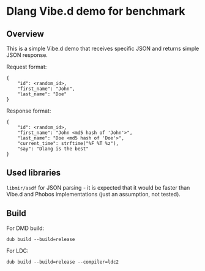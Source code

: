 # Dlang Vibe.d demo for benchmark

## Overview

This is a simple Vibe.d demo that receives specific JSON and returns simple JSON response.

Request format:

```
{
    "id": <random_id>,
    "first_name": "John",
    "last_name": "Doe"
}
```

Response format:

```
{
    "id": <random_id>,
    "first_name": "John <md5 hash of 'John'>",
    "last_name": "Doe <md5 hash of 'Doe'>",
    "current_time": strftime("%F %T %z"),
    "say": "Dlang is the best"
}
```

## Used libraries

`libmir/asdf` for JSON parsing - it is expected that it would be faster than Vibe.d and Phobos implementations (just an assumption, not tested).

## Build

For DMD build:
```
dub build --build=release
```

For LDC:
```
dub build --build=release --compiler=ldc2
```

